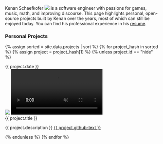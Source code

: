 
Kenan Schaefkofer <a class="pronunciation-button" onclick="play()"><img src="{{ site.baseurl }}/assets/icons/speaker.png"></a> is a software engineer with passions for games, music, math, and improving discourse. This page highlights personal, open-source projects built by Kenan over the years, most of which can still be enjoyed today. You can find his professional experience in his
<a href="{{ site.baseurl }}/assets/pdf/Resume_v1.7.pdf" target="_blank">resume</a>.


<script>
    function play() {
        var audio = document.getElementById("pronunciation-audio");
        audio.play();
    }
</script>
<audio id="pronunciation-audio" src="{{ site.baseurl }}/assets/audio/pronunciation.mp3"></audio>

### Personal Projects

{% assign sorted = site.data.projects | sort %}
{% for project_hash in sorted %}
{% assign project = project_hash[1] %}
{% unless project.id == "hide" %}
<div class="project-card" data-id="{{ project.id }}">
    <div class="card-year">{{ project.date }}</div>
    <div class="card-left">
        <img class="project-thumb" src="{{ site.baseurl }}/assets/img/{{ project.screenshot }}">
        <video class="project-vid" data-id="{{ project.id }}" loop muted playsinline>
            <source src="{{ site.baseurl }}/assets/mp4/{{ project.mp4 }}">
        </video>
    </div>
    <div class="card-right">
        <span class="project-title">{{ project.title }}</span>
        <p>{{ project.description }} <a href="{{ project.github-link }}">{{ project.github-text }}</a></p>
    </div>
</div>
{% endunless %}
{% endfor %}

<script>
    var cards = document.querySelectorAll(".project-card");
    cards.forEach(function(card) {
        card.addEventListener("mouseenter", function() {
            data_id = event.target.getAttribute('data-id');
            if (!data_id) return;
            vid = document.querySelector('.project-vid[data-id="'+data_id+'"]');
            vid.play();
        });
        card.addEventListener("mouseleave", function() {
            data_id = event.target.getAttribute('data-id');
            if (!data_id) return;
            vid = document.querySelector('.project-vid[data-id="'+data_id+'"]');
            vid.pause();
        });
    });
</script>
